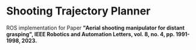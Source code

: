 # Shooting Trajectory Planner

ROS implementation for Paper **"Aerial shooting manipulator for distant grasping", IEEE Robotics and Automation Letters, vol. 8, no. 4, pp. 1991-1998, 2023.**
